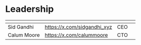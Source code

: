 # Leadership

<table data-view="cards"><thead><tr><th></th><th data-type="content-ref"></th><th></th><th></th></tr></thead><tbody><tr><td>Sid Gandhi</td><td><a href="https://x.com/sidgandhi_xyz">https://x.com/sidgandhi_xyz</a></td><td>CEO</td><td></td></tr><tr><td>Calum Moore</td><td><a href="https://x.com/calummoore">https://x.com/calummoore</a></td><td>CTO</td><td></td></tr></tbody></table>
